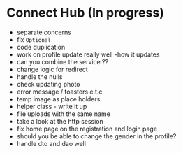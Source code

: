 # Connect Hub (In progress)
 - separate concerns
 - fix `Optional`
 - code duplication
 - work on profile update really well -how it updates
 - can you combine the service ??
 - change logic for redirect
 - handle the nulls
 - check updating photo
 - error message / toasters e.t.c
 - temp image as place holders
 - helper class - write it up
 - file uploads with the same name
 - take a look at the http session
 - fix home page on the registration and login page
 - should you be able to change the gender in the profile?
 - handle dto and dao well